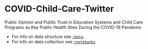 # COVID-Child-Care-Twitter

Public Opinion and Public Trust in Education Systems and Child Care Programs as Key Public Health Sites During the COVID-19 Pandemic

- For info on data structure see [`/data`](data/README.md).
- For info on data collection see [`/notebooks`]()

